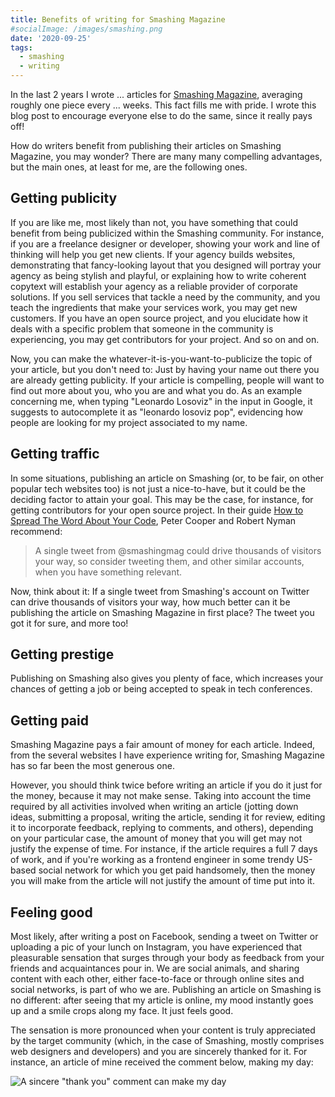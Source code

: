 ```yaml
---
title: Benefits of writing for Smashing Magazine
#socialImage: /images/smashing.png
date: '2020-09-25'
tags:
  - smashing
  - writing
---
```


In the last 2 years I wrote ... articles for [Smashing Magazine](https://www.smashingmagazine.com), averaging roughly one piece every ... weeks. This fact fills me with pride. I wrote this blog post to encourage everyone else to do the same, since it really pays off!

How do writers benefit from publishing their articles on Smashing Magazine, you may wonder? There are many many compelling advantages, but the main ones, at least for me, are the following ones.

## Getting publicity

If you are like me, most likely than not, you have something that could benefit from being publicized within the Smashing community. For instance, if you are a freelance designer or developer, showing your work and line of thinking will help you get new clients. If your agency builds websites, demonstrating that fancy-looking layout that you designed will portray your agency as being stylish and playful, or explaining how to write coherent copytext will establish your agency as a reliable provider of corporate solutions. If you sell services that tackle a need by the community, and you teach the ingredients that make your services work, you may get new customers. If you have an open source project, and you elucidate how it deals with a specific problem that someone in the community is experiencing, you may get contributors for your project. And so on and on.

Now, you can make the whatever-it-is-you-want-to-publicize the topic of your article, but you don't need to: Just by having your name out there you are already getting publicity. If your article is compelling, people will want to find out more about you, who you are and what you do. As an example concerning me, when typing "Leonardo Losoviz" in the input in Google, it suggests to autocomplete it as "leonardo losoviz pop", evidencing how people are looking for my project associated to my name. 

## Getting traffic

In some situations, publishing an article on Smashing (or, to be fair, on other popular tech websites too) is not just a nice-to-have, but it could be the deciding factor to attain your goal. This may be the case, for instance, for getting contributors for your open source project. In their guide [How to Spread The Word About Your Code](https://hacks.mozilla.org/2013/05/how-to-spread-the-word-about-your-code/), Peter Cooper and Robert Nyman recommend:

> A single tweet from @smashingmag could drive thousands of visitors your way, so consider tweeting them, and other similar accounts, when you have something relevant.

Now, think about it: If a single tweet from Smashing's account on Twitter can drive thousands of visitors your way, how much better can it be publishing the article on Smashing Magazine in first place? The tweet you got it for sure, and more too!

## Getting prestige

Publishing on Smashing also gives you plenty of face, which increases your chances of getting a job or being accepted to speak in tech conferences. 

## Getting paid

Smashing Magazine pays a fair amount of money for each article. Indeed, from the several websites I have experience writing for, Smashing Magazine has so far been the most generous one. 

However, you should think twice before writing an article if you do it just for the money, because it may not make sense. Taking into account the time required by all activities involved when writing an article (jotting down ideas, submitting a proposal, writing the article, sending it for review, editing it to incorporate feedback, replying to comments, and others), depending on your particular case, the amount of money that you will get may not justify the expense of time. For instance, if the article requires a full 7 days of work, and if you're working as a frontend engineer in some trendy US-based social network for which you get paid handsomely, then the money you will make from the article will not justify the amount of time put into it.

## Feeling good

Most likely, after writing a post on Facebook, sending a tweet on Twitter or uploading a pic of your lunch on Instagram, you have experienced that pleasurable sensation that surges through your body as feedback from your friends and acquaintances pour in. We are social animals, and sharing content with each other, either face-to-face or through online sites and social networks, is part of who we are. Publishing an article on Smashing is no different: after seeing that my article is online, my mood instantly goes up and a smile crops along my face. It just feels good.

The sensation is more pronounced when your content is truly appreciated by the target community (which, in the case of Smashing, mostly comprises web designers and developers) and you are sincerely thanked for it. For instance, an article of mine received the comment below, making my day:

![A sincere "thank you" comment can make my day](/images/comment-feels-good.jpg)
